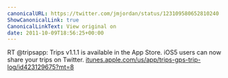 ```yaml
---
canonicalURL: https://twitter.com/jmjordan/status/123109580652810240
ShowCanonicalLink: true
CanonicalLinkText: View original on
date: 2011-10-09T18:56:25+00:00
---
```

RT @tripsapp: Trips v1.1.1 is available in the App Store. iOS5 users can now share your trips on Twitter. [itunes.apple.com/us/app/trips-gps-trip-log/id423129675?mt=8](http://itunes.apple.com/us/app/trips-gps-trip-log/id423129675?mt=8)